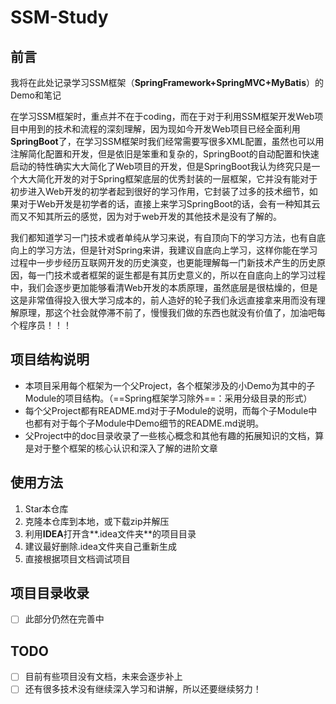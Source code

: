 # SSM-Study

## 前言

我将在此处记录学习SSM框架（**SpringFramework+SpringMVC+MyBatis**）的Demo和笔记

在学习SSM框架时，重点并不在于coding，而在于对于利用SSM框架开发Web项目中用到的技术和流程的深刻理解，因为现如今开发Web项目已经全面利用**SpringBoot**了，在学习SSM框架时我们经常需要写很多XML配置，虽然也可以用注解简化配置和开发，但是依旧是笨重和复杂的，SpringBoot的自动配置和快速启动的特性确实大大简化了Web项目的开发，但是SpringBoot我认为终究只是一个大大简化开发的对于Spring框架底层的优秀封装的一层框架，它并没有能对于初步进入Web开发的初学者起到很好的学习作用，它封装了过多的技术细节，如果对于Web开发是初学者的话，直接上来学习SpringBoot的话，会有一种知其云而又不知其所云的感觉，因为对于web开发的其他技术是没有了解的。

我们都知道学习一门技术或者单纯从学习来说，有自顶向下的学习方法，也有自底向上的学习方法，但是针对Spring来讲，我建议自底向上学习，这样你能在学习过程中一步步经历互联网开发的历史演变，也更能理解每一门新技术产生的历史原因，每一门技术或者框架的诞生都是有其历史意义的，所以在自底向上的学习过程中，我们会逐步更加能够看清Web开发的本质原理，虽然底层是很枯燥的，但是这是非常值得投入很大学习成本的，前人造好的轮子我们永远直接拿来用而没有理解原理，那这个社会就停滞不前了，慢慢我们做的东西也就没有价值了，加油吧每个程序员！！！

## 项目结构说明

- 本项目采用每个框架为一个父Project，各个框架涉及的小Demo为其中的子Module的项目结构。（==Spring框架学习除外==：采用分级目录的形式）
- 每个父Project都有README.md对于子Module的说明，而每个子Module中也都有对于每个子Module中Demo细节的README.md说明。
- 父Project中的doc目录收录了一些核心概念和其他有趣的拓展知识的文档，算是对于整个框架的核心认识和深入了解的进阶文章

## 使用方法

1. Star本仓库
2. 克隆本仓库到本地，或下载zip并解压
3. 利用**IDEA**打开含**.idea文件夹**的项目目录
4. 建议最好删除.idea文件夹自己重新生成
5. 直接根据项目文档调试项目

## 项目目录收录

- [ ] 此部分仍然在完善中

## TODO

- [ ] 目前有些项目没有文档，未来会逐步补上
- [ ] 还有很多技术没有继续深入学习和讲解，所以还要继续努力！
